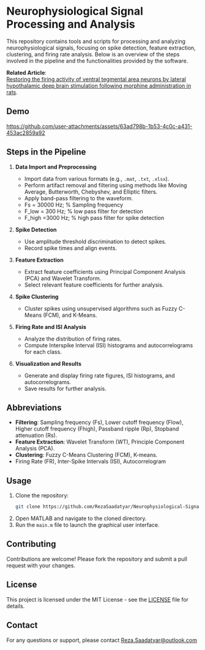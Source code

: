 # Neurophysiological Signal Processing and Analysis

This repository contains tools and scripts for processing and analyzing neurophysiological signals, focusing on spike detection, feature extraction, clustering, and firing rate analysis. Below is an overview of the steps involved in the pipeline and the functionalities provided by the software.


**Related Article**:<br/>
[Restoring the firing activity of ventral tegmental area neurons by lateral hypothalamic deep brain stimulation following morphine administration in rats](https://www.sciencedirect.com/science/article/abs/pii/S0031938423001348).

## Demo
https://github.com/user-attachments/assets/63ad798b-1b53-4c0c-a431-453ac2859a92

## Steps in the Pipeline

1. **Data Import and Preprocessing**
   - Import data from various formats (e.g., `.mat`, `.txt`, `.xlsx`).
   - Perform artifact removal and filtering using methods like Moving Average, Butterworth, Chebyshev, and Elliptic filters.
   - Apply band-pass filtering to the waveform.
   - Fs = 30000 Hz;                 % Sampling frequency  
   - F_low = 300 Hz;                % low pass filter for detection  
   - F_high =3000 Hz;               % high pass filter for spike detection  

2. **Spike Detection**
   - Use amplitude threshold discrimination to detect spikes.
   - Record spike times and align events.

3. **Feature Extraction**
   - Extract feature coefficients using Principal Component Analysis (PCA) and Wavelet Transform.
   - Select relevant feature coefficients for further analysis.

4. **Spike Clustering**
   - Cluster spikes using unsupervised algorithms such as Fuzzy C-Means (FCM), and K-Means.

5. **Firing Rate and ISI Analysis**
   - Analyze the distribution of firing rates.
   - Compute Interspike Interval (ISI) histograms and autocorrelograms for each class.

6. **Visualization and Results**
   - Generate and display firing rate figures, ISI histograms, and autocorrelograms.
   - Save results for further analysis.

## Abbreviations

- **Filtering**: Sampling frequency (Fs), Lower cutoff frequency (Flow), Higher cutoff frequency (Fhigh), Passband ripple (Rp), Stopband attenuation (Rs).
- **Feature Extraction**: Wavelet Transform (WT), Principle Component Analysis (PCA).
- **Clustering**: Fuzzy C-Means Clustering (FCM), K-means.
- Firing Rate (FR), Inter-Spike Intervals (ISI), Autocorrelogram


## Usage

1. Clone the repository:
   ```bash
   git clone https://github.com/RezaSaadatyar/Neurophysiological-Signal-Processing-and-Analysis
   ```
2. Open MATLAB and navigate to the cloned directory.
3. Run the `main.m` file to launch the graphical user interface.

## Contributing

Contributions are welcome! Please fork the repository and submit a pull request with your changes.

## License

This project is licensed under the MIT License - see the [LICENSE](LICENSE) file for details.

## Contact

For any questions or support, please contact Reza.Saadatyar@outlook.com

